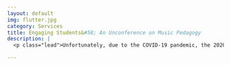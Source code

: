 ```yaml
---
layout: default
img: flutter.jpg
category: Services
title: Engaging Students&#58; An Unconference on Music Pedagogy
description: |
  <p class="lead">Unfortunately, due to the COVID-19 pandemic, the 2020 Engaging Students unconference has been cancelled.</p>

---
```

